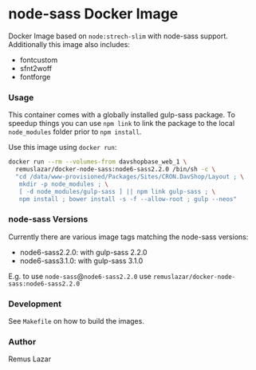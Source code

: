 node-sass Docker Image
===

Docker Image based on `node:strech-slim` with node-sass support. Additionally this
image also includes:

* fontcustom
* sfnt2woff
* fontforge

### Usage

This container comes with a globally installed gulp-sass package. To speedup
things you can use `npm link` to link the package to the local `node_modules`
folder prior to `npm install`.

Use this image using `docker run`:

```bash
docker run --rm --volumes-from davshopbase_web_1 \
  remuslazar/docker-node-sass:node6-sass2.2.0 /bin/sh -c \
  "cd /data/www-provisioned/Packages/Sites/CRON.DavShop/Layout ; \
   mkdir -p node_modules ; \
   [ -d node_modules/gulp-sass ] || npm link gulp-sass ; \
   npm install ; bower install -s -f --allow-root ; gulp --neos"
```

### node-sass Versions

Currently there are various image tags matching the node-sass versions:

* node6-sass2.2.0: with gulp-sass 2.2.0
* node6-sass3.1.0: with gulp-sass 3.1.0

E.g. to use `node-sass`@`node6-sass2.2.0` use `remuslazar/docker-node-sass:node6-sass2.2.0`

### Development

See `Makefile` on how to build the images.

### Author

Remus Lazar
